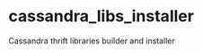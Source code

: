 cassandra_libs_installer
========================

Cassandra thrift libraries builder and installer
